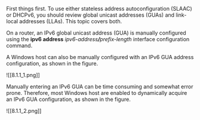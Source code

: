 First things first. To use either stateless address autoconfiguration (SLAAC) or DHCPv6, you should review global unicast addresses (GUAs) and link-local addresses (LLAs). This topic covers both.

On a router, an IPv6 global unicast address (GUA) is manually configured using the **ipv6 address** _ipv6-address_**_/_**_prefix-length_ interface configuration command.

A Windows host can also be manually configured with an IPv6 GUA address configuration, as shown in the figure.

![[8.1.1_1.png]]

Manually entering an IPv6 GUA can be time consuming and somewhat error prone. Therefore, most Windows host are enabled to dynamically acquire an IPv6 GUA configuration, as shown in the figure.

![[8.1.1_2.png]]